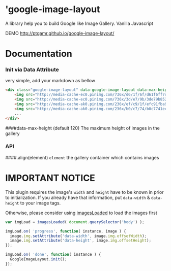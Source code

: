 'google-image-layout
===================

A library help you to build Google like Image Gallery. Vanilla Javascript

DEMO http://ptgamr.github.io/google-image-layout/


Documentation
=============

### Init via Data Attribute
very simple, add your markdown as bellow

```html
<div class="google-image-layout" data-google-image-layout data-max-height="150">
	<img src="http://media-cache-ec0.pinimg.com/736x/d6/1f/6f/d61f6ff7dc676504170e6233fc6373e6.jpg"/>
	<img src="http://media-cache-ec0.pinimg.com/736x/3d/e7/9b/3de79b852892d20cc55c51a3d5bdea95.jpg"/>
	<img src="http://media-cache-ak0.pinimg.com/236x/ef/c9/1f/efc91fba944f62dfff1f7ba8c68c354a.jpg"/>
	<img src="http://media-cache-ak0.pinimg.com/236x/b0/c7/74/b0c7741ecb01dac741423164619160ef.jpg"/>
	...
</div>
```

####data-max-height (default 120)
The maximum height of images in the gallery

### API
####.align(element)
`element` the gallery container which contains images

IMPORTANT NOTICE
================

Thís plugin requires the image's `width` and `height` have to be known in prior to initialization. If you already have that information, put `data-width` & `data-height` to your image tags.

Otherwise, please consider using [imagesLoaded](https://github.com/desandro/imagesloaded) to load the images first

```javascript
var imgLoad = imagesLoaded( document.querySelector('body') );

imgLoad.on( 'progress', function( instance, image ) {
  image.img.setAttribute('data-width', image.img.offsetWidth);
  image.img.setAttribute('data-height', image.img.offsetHeight);
});

imgLoad.on( 'done', function( instance ) {
  GoogleImageLayout.init();
});
```
